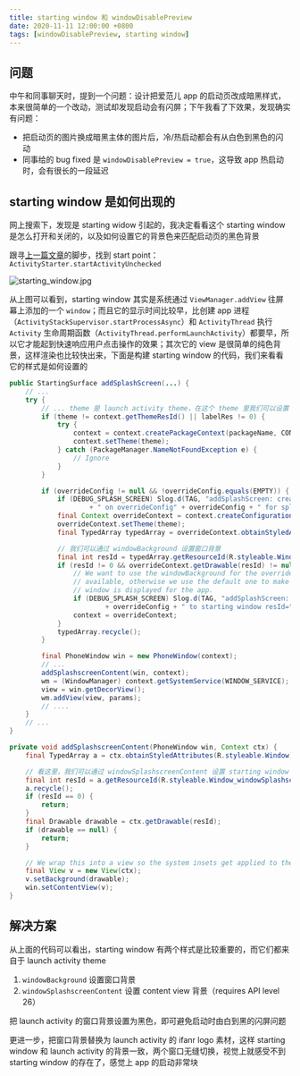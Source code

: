 ```yaml
---
title: starting window 和 windowDisablePreview
date: 2020-11-11 12:00:00 +0800
tags: [windowDisablePreview, starting window]
---
```


## 问题

中午和同事聊天时，提到一个问题：设计把爱范儿 app 的启动页改成暗黑样式，本来很简单的一个改动，测试却发现启动会有闪屏；下午我看了下效果，发现确实有问题：

- 把启动页的图片换成暗黑主体的图片后，冷/热启动都会有从白色到黑色的闪动
- 同事给的 bug fixed 是 `windowDisablePreview = true`，这导致 app 热启动时，会有很长的一段延迟

## starting window 是如何出现的

网上搜索下，发现是 starting widow 引起的，我决定看看这个 starting window 是怎么打开和关闭的，以及如何设置它的背景色来匹配启动页的黑色背景

跟寻[上一篇文章](../../../../2020/11/03/launch-activity-sequence/)的脚步，找到 start point：`ActivityStarter.startActivityUnchecked`

![starting_window.jpg](../../../../image/2020-11-11-starting-window/starting_window.jpg)

从上图可以看到，starting window 其实是系统通过 `ViewManager.addView` 往屏幕上添加的一个 `window`；而且它的显示时间比较早，比创建 app 进程（`ActivityStackSupervisor.startProcessAsync`）和 `ActivityThread` 执行 `Activity` 生命周期函数（`ActivityThread.performLaunchActivity`）都要早，所以它才能起到快速响应用户点击操作的效果；其次它的 view 是很简单的纯色背景，这样渲染也比较快出来，下面是构建 starting window 的代码，我们来看看它的样式是如何设置的

```java
public StartingSurface addSplashScreen(...) {
    // ...
    try {
        // ... theme 是 launch activity theme，在这个 theme 里我们可以设置 starting window 样式
        if (theme != context.getThemeResId() || labelRes != 0) {
            try {
                context = context.createPackageContext(packageName, CONTEXT_RESTRICTED);
                context.setTheme(theme);
            } catch (PackageManager.NameNotFoundException e) {
                // Ignore
            }
        }

        if (overrideConfig != null && !overrideConfig.equals(EMPTY)) {
            if (DEBUG_SPLASH_SCREEN) Slog.d(TAG, "addSplashScreen: creating context based"
                    + " on overrideConfig" + overrideConfig + " for splash screen");
            final Context overrideContext = context.createConfigurationContext(overrideConfig);
            overrideContext.setTheme(theme);
            final TypedArray typedArray = overrideContext.obtainStyledAttributes(com.android.internal.R.styleable.Window);

            // 我们可以通过 windowBackground 设置窗口背景
            final int resId = typedArray.getResourceId(R.styleable.Window_windowBackground, 0);
            if (resId != 0 && overrideContext.getDrawable(resId) != null) {
                // We want to use the windowBackground for the override context if it is
                // available, otherwise we use the default one to make sure a themed starting
                // window is displayed for the app.
                if (DEBUG_SPLASH_SCREEN) Slog.d(TAG, "addSplashScreen: apply overrideConfig"
                        + overrideConfig + " to starting window resId=" + resId);
                context = overrideContext;
            }
            typedArray.recycle();
        }

        final PhoneWindow win = new PhoneWindow(context);
        // ...
        addSplashscreenContent(win, context);
        wm = (WindowManager) context.getSystemService(WINDOW_SERVICE);
        view = win.getDecorView();
        wm.addView(view, params);
        // ....
    }
    // ...
}

private void addSplashscreenContent(PhoneWindow win, Context ctx) {
    final TypedArray a = ctx.obtainStyledAttributes(R.styleable.Window);

    // 看这里，我们可以通过 windowSplashscreenContent 设置 starting window content view 背景
    final int resId = a.getResourceId(R.styleable.Window_windowSplashscreenContent, 0);
    a.recycle();
    if (resId == 0) {
        return;
    }
    final Drawable drawable = ctx.getDrawable(resId);
    if (drawable == null) {
        return;
    }

    // We wrap this into a view so the system insets get applied to the drawable.
    final View v = new View(ctx);
    v.setBackground(drawable);
    win.setContentView(v);
}
```

## 解决方案

从上面的代码可以看出，starting window 有两个样式是比较重要的，而它们都来自于 launch activity theme

1. `windowBackground` 设置窗口背景
2. `windowSplashscreenContent` 设置 content view 背景（requires API level 26）

把 launch activity 的窗口背景设置为黑色，即可避免启动时由白到黑的闪屏问题

更进一步，把窗口背景替换为 launch activity 的 ifanr logo 素材，这样 starting window 和 launch activity 的背景一致，两个窗口无缝切换，视觉上就感受不到 starting window 的存在了，感觉上 app 的启动非常块